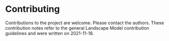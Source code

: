 # Contributing
Contributions to the project are welcome. Please contact the authors. These contribution notes refer to the general 
Landscape Model contribution guidelines and were written on 2021-11-18. 
